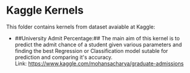 # Kaggle Kernels
This folder contains kernels from dataset avaiable at Kaggle:
* ##University Admit Percentage:##  The main aim of this kernel is to predict the admit chance of a student given various parameters and                                       finding the best Regression or Classification model sutable for prediction and comparing it's accuracy.
  <br>Link: https://www.kaggle.com/mohansacharya/graduate-admissions</br>
